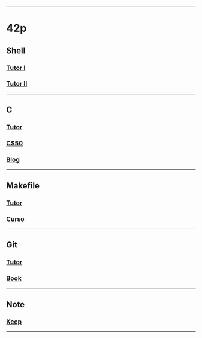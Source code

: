 <!-- GERAR VISUALIZADOR EM REALTIME: :CocCommand markmap.watch -->
<!-- CRIAR ARQUIVO ROADMAP: :CocCommand markmap.create -->

<!-- Configuração para fundo do .html em preto: -->
  <!-- background-color: #212529; -->
  <!-- color: #899095; -->
___

# 42p

## Shell

### [Tutor I](https://github.com/faleite/tutors/blob/main/shell_I.md)
### [Tutor II](https://github.com/faleite/tutors/blob/main/shell_II.md)
___

## C

### [Tutor](https://github.com/faleite/cs50/blob/main/C.md)
### [CS50](https://github.com/faleite/cs50)
### [Blog](https://codeforwin.org/c-programming)
___

## Makefile

### [Tutor](https://github.com/faleite/cs50/blob/main/Makefile.md)
### [Curso](https://youtube.com/playlist?list=PLLCFxfe9wkl-tCZvSCbzQGcNv9nSN5ZAP)
___

## Git

### [Tutor](https://github.com/faleite/tutors/blob/main/git.md)
### [Book](https://git-scm.com/book/pt-br/v2)
___
## Note

### [Keep](https://keep.google.com/u/0/#home)
___
